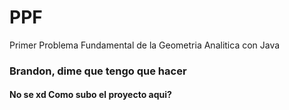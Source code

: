 # PPF
Primer Problema Fundamental de la Geometria Analitica con Java

### Brandon, dime que tengo que hacer
#### No se xd Como subo el proyecto aqui?

